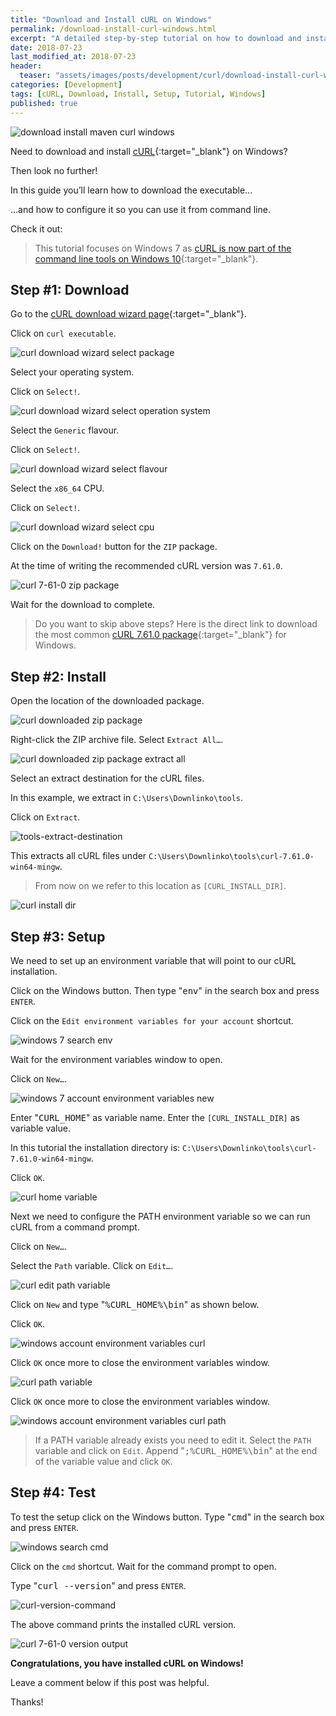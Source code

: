 ```yaml
---
title: "Download and Install cURL on Windows"
permalink: /download-install-curl-windows.html
excerpt: "A detailed step-by-step tutorial on how to download and install a cURL executable on Windows 7."
date: 2018-07-23
last_modified_at: 2018-07-23
header:
  teaser: "assets/images/posts/development/curl/download-install-curl-windows.png"
categories: [Development]
tags: [cURL, Download, Install, Setup, Tutorial, Windows]
published: true
---
```


<img src="{{ site.url }}/assets/images/posts/development/curl/download-install-curl-windows.png" alt="download install maven curl windows" class="align-right title-image">

Need to download and install [cURL](https://curl.haxx.se/){:target="_blank"} on Windows?

Then look no further!

In this guide you’ll learn how to download the executable…

…and how to configure it so you can use it from command line.

Check it out:

> This tutorial focuses on Windows 7 as [cURL is now part of the command line tools on Windows 10](https://blogs.technet.microsoft.com/virtualization/2017/12/19/tar-and-curl-come-to-windows/){:target="_blank"}.

## Step #1: Download

Go to the [cURL download wizard page](https://curl.haxx.se/dlwiz/){:target="_blank"}.

Click on `curl executable`.

<img src="{{ site.url }}/assets/images/posts/development/curl/curl-download-wizard-select-package.png" alt="curl download wizard select package">

Select your operating system.

Click on `Select!`.

<img src="{{ site.url }}/assets/images/posts/development/curl/curl-download-wizard-select-operation-system.png" alt="curl download wizard select operation system">

Select the `Generic` flavour.

Click on `Select!`.

<img src="{{ site.url }}/assets/images/posts/development/curl/curl-download-wizard-select-flavour.png" alt="curl download wizard select flavour">

Select the `x86_64` CPU.

Click on `Select!`.

<img src="{{ site.url }}/assets/images/posts/development/curl/curl-download-wizard-select-cpu.png" alt="curl download wizard select cpu">

Click on the `Download!` button for the `ZIP` package.

At the time of writing the recommended cURL version was `7.61.0`.

<img src="{{ site.url }}/assets/images/posts/development/curl/curl-7-61-0-zip-package.png" alt="curl 7-61-0 zip package">

Wait for the download to complete.

> Do you want to skip above steps? Here is the direct link to download the most common [cURL 7.61.0 package](https://bintray.com/artifact/download/vszakats/generic/curl-7.61.0-win64-mingw.zip){:target="_blank"} for Windows.

## Step #2: Install

Open the location of the downloaded package.

<img src="{{ site.url }}/assets/images/posts/development/curl/curl-downloaded-zip-package.png" alt="curl downloaded zip package">

Right-click the ZIP archive file. Select `Extract All…`.

<img src="{{ site.url }}/assets/images/posts/development/curl/curl-downloaded-zip-package-extract-all.png" alt="curl downloaded zip package extract all">

Select an extract destination for the cURL files.

In this example, we extract in `C:\Users\Downlinko\tools`.

Click on `Extract`.

<img src="{{ site.url }}/assets/images/posts/development/tools-extract-destination.png" alt="tools-extract-destination">

This extracts all cURL files under `C:\Users\Downlinko\tools\curl-7.61.0-win64-mingw`.

> From now on we refer to this location as `[CURL_INSTALL_DIR]`.

<img src="{{ site.url }}/assets/images/posts/development/curl/curl-install-dir.png" alt="curl install dir">

## Step #3: Setup

We need to set up an environment variable that will point to our cURL installation.

Click on the Windows button. Then type "<kbd>env</kbd>" in the search box and press `ENTER`.

Click on the `Edit environment variables for your account` shortcut.

<img src="{{ site.url }}/assets/images/posts/development/windows-7-search-env.png" alt="windows 7 search env">

Wait for the environment variables window to open.

Click on `New…`.

<img src="{{ site.url }}/assets/images/posts/development/windows-7-account-environment-variables-new.png" alt="windows 7 account environment variables new">

Enter "<kbd>CURL_HOME</kbd>" as variable name. Enter the `[CURL_INSTALL_DIR]` as variable value.

In this tutorial the installation directory is: `C:\Users\Downlinko\tools\curl-7.61.0-win64-mingw`.

Click `OK`.

<img src="{{ site.url }}/assets/images/posts/development/curl/curl-home-variable.png" alt="curl home variable">

Next we need to configure the PATH environment variable so we can run cURL from a command prompt.

Click on `New…`.

Select the `Path` variable. Click on `Edit…`.

<img src="{{ site.url }}/assets/images/posts/development/jdk/curl-edit-path-variable.png" alt="curl edit path variable">

Click on `New` and type "<kbd>%CURL_HOME%\bin</kbd>" as shown below.

Click `OK`.

<img src="{{ site.url }}/assets/images/posts/development/curl/curl-edit-path-variable-add-curl-home.png" alt="windows account environment variables curl">

Click `OK` once more to close the environment variables window.

<img src="{{ site.url }}/assets/images/posts/development/curl/curl-path-variable.png" alt="curl path variable">

Click `OK` once more to close the environment variables window.

<img src="{{ site.url }}/assets/images/posts/development/curl/windows-account-environment-variables-curl-path.png" alt="windows account environment variables curl path">

> If a PATH variable already exists you need to edit it. Select the `PATH` variable and click on `Edit`. Append "<kbd>;%CURL_HOME%\bin</kbd>" at the end of the variable value and click `OK`.

## Step #4: Test

To test the setup click on the Windows button. Type "<kbd>cmd</kbd>" in the search box and press `ENTER`.

<img src="{{ site.url }}/assets/images/posts/development/windows-search-cmd.png" alt="windows search cmd">

Click on the `cmd` shortcut. Wait for the command prompt to open.

Type "<kbd>curl --version</kbd>" and press `ENTER`.

<img src="{{ site.url }}/assets/images/posts/development/curl/curl-version-command.png" alt="curl-version-command">

The above command prints the installed cURL version.

<img src="{{ site.url }}/assets/images/posts/development/curl/curl-7-61-0-version-output.png" alt="curl 7-61-0 version output">

**Congratulations, you have installed cURL on Windows!**

Leave a comment below if this post was helpful.

Thanks!
